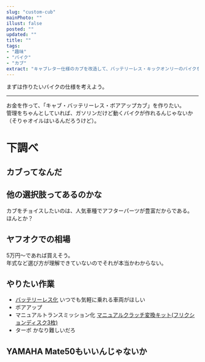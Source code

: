 ```yaml
---
slug: "custom-cub"
mainPhoto: ""
illust: false
posted: ""
updated: ""
title: ""
tags: 
- "趣味"
- "バイク"
- "カブ"
extract: "キャブレター仕様のカブを改造して、バッテリーレス・キックオンリーのバイクを作りたい。"
---
```


まずは作りたいバイクの仕様を考えよう。

--- 

お金を作って、「キャブ・バッテリーレス・ボアアップカブ」を作りたい。  
管理をちゃんとしていれば、ガソリンだけど動くバイクが作れるんじゃないか（そりゃオイルはいるんだろうけど）。
# 下調べ
## カブってなんだ
## 他の選択肢ってあるのかな
カブをチョイスしたいのは、人気車種でアフターパーツが豊富だからである。  
ほんとか？
## ヤフオクでの相場
5万円〜であれば買えそう。  
年式など選び方が理解できていないのでそれが本当かわからない。
## やりたい作業
- [バッテリーレス化](https://ikeitsu.com/cub50_batterylesskit/)
  いつでも気軽に乗れる車両がほしい
- ボアアップ
- マニュアルトランスミッション化
  [マニュアルクラッチ変換キット(フリクションディスク3枚)](http://www.takegawa.co.jp/products/detail.php?product_id=1645&category_id=711)
- ターボ
  かなり難しいだろ
## YAMAHA Mate50もいいんじゃないか

